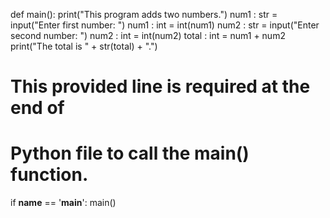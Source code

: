 <!-- Problem Statement
Write a Python program that takes two integer inputs from the user and calculates their sum. The program should perform the following tasks:

Prompt the user to enter the first number.

Read the input and convert it to an integer.

Prompt the user to enter the second number.

Read the input and convert it to an integer.

Calculate the sum of the two numbers.

Print the total sum with an appropriate message.

The provided solution demonstrates a working implementation of this problem, where the main() function guides the user through the process of entering two numbers and displays their sum. -->


def main():
    print("This program adds two numbers.")
    num1 : str = input("Enter first number: ")
    num1 : int = int(num1)
    num2  : str = input("Enter second number: ")
    num2 : int = int(num2)
    total : int = num1 + num2
    print("The total is " + str(total) + ".")


# This provided line is required at the end of
# Python file to call the main() function.
if __name__ == '__main__':
    main()